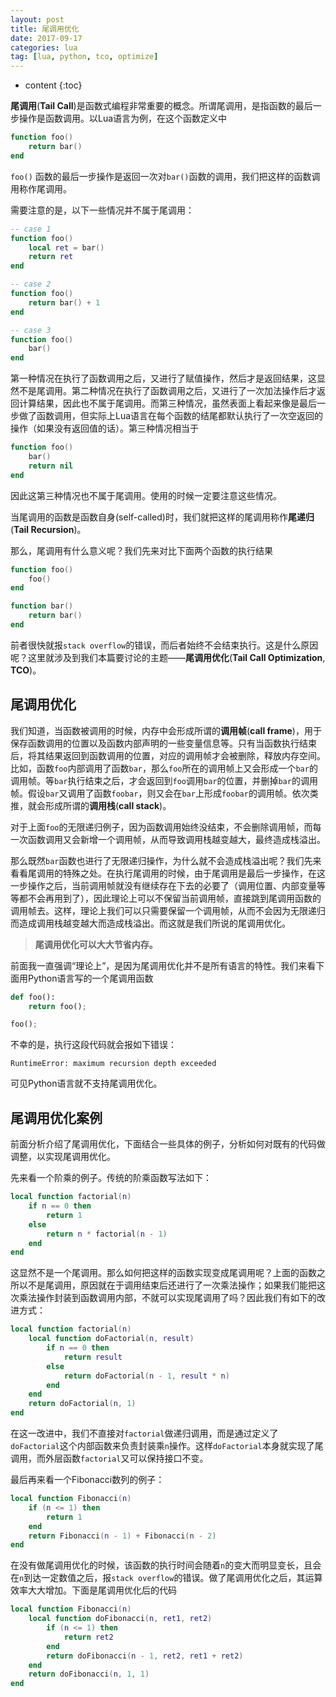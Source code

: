 ```yaml
---
layout: post
title: 尾调用优化
date: 2017-09-17
categories: lua
tag: [lua, python, tco, optimize]
---
```

* content
{:toc}

**尾调用**(**Tail Call**)是函数式编程非常重要的概念。所谓尾调用，是指函数的最后一步操作是函数调用。以Lua语言为例，在这个函数定义中

```lua
function foo()
	return bar()
end
```

```foo()``` 函数的最后一步操作是返回一次对```bar()```函数的调用，我们把这样的函数调用称作尾调用。

需要注意的是，以下一些情况并不属于尾调用：

```lua
-- case 1
function foo()
	local ret = bar()
	return ret
end

-- case 2
function foo()
	return bar() + 1
end

-- case 3
function foo()
	bar()
end
```
第一种情况在执行了函数调用之后，又进行了赋值操作，然后才是返回结果，这显然不是尾调用。第二种情况在执行了函数调用之后，又进行了一次加法操作后才返回计算结果，因此也不属于尾调用。而第三种情况，虽然表面上看起来像是最后一步做了函数调用，但实际上Lua语言在每个函数的结尾都默认执行了一次空返回的操作（如果没有返回值的话）。第三种情况相当于

```lua
function foo()
	bar()
	return nil
end
```
因此这第三种情况也不属于尾调用。使用的时候一定要注意这些情况。

当尾调用的函数是函数自身(self-called)时，我们就把这样的尾调用称作**尾递归**(**Tail Recursion**)。

那么，尾调用有什么意义呢？我们先来对比下面两个函数的执行结果

```lua
function foo()
	foo()
end
```

```lua
function bar()
	return bar()
end
```
前者很快就报```stack overflow```的错误，而后者始终不会结束执行。这是什么原因呢？这里就涉及到我们本篇要讨论的主题——**尾调用优化**(**Tail Call Optimization**, **TCO**)。



## 尾调用优化

我们知道，当函数被调用的时候，内存中会形成所谓的**调用帧**(**call frame**)，用于保存函数调用的位置以及函数内部声明的一些变量信息等。只有当函数执行结束后，将其结果返回到函数调用的位置，对应的调用帧才会被删除，释放内存空间。比如，函数```foo```内部调用了函数```bar```，那么```foo```所在的调用帧上又会形成一个```bar```的调用帧。等```bar```执行结束之后，才会返回到```foo```调用```bar```的位置，并删掉```bar```的调用帧。假设```bar```又调用了函数```foobar```，则又会在```bar```上形成```foobar```的调用帧。依次类推，就会形成所谓的**调用栈**(**call stack**)。

对于上面```foo```的无限递归例子，因为函数调用始终没结束，不会删除调用帧，而每一次函数调用又会新增一个调用帧，从而导致调用栈越变越大，最终造成栈溢出。

那么既然```bar```函数也进行了无限递归操作，为什么就不会造成栈溢出呢？我们先来看看尾调用的特殊之处。在执行尾调用的时候，由于尾调用是最后一步操作，在这一步操作之后，当前调用帧就没有继续存在下去的必要了（调用位置、内部变量等等都不会再用到了），因此理论上可以不保留当前调用帧，直接跳到尾调用函数的调用帧去。这样，理论上我们可以只需要保留一个调用帧，从而不会因为无限递归而造成调用栈越变越大而造成栈溢出。而这就是我们所说的尾调用优化。

>**尾调用优化可以大大节省内存。**

前面我一直强调“理论上”，是因为尾调用优化并不是所有语言的特性。我们来看下面用Python语言写的一个尾调用函数
```py
def foo():
    return foo();

foo();
```
不幸的是，执行这段代码就会报如下错误：
```
RuntimeError: maximum recursion depth exceeded
```
可见Python语言就不支持尾调用优化。

## 尾调用优化案例

前面分析介绍了尾调用优化，下面结合一些具体的例子，分析如何对既有的代码做调整，以实现尾调用优化。

先来看一个阶乘的例子。传统的阶乘函数写法如下：
```lua
local function factorial(n)
	if n == 0 then
		return 1
	else 
		return n * factorial(n - 1)
	end
end
```
这显然不是一个尾调用。那么如何把这样的函数实现变成尾调用呢？上面的函数之所以不是尾调用，原因就在于调用结束后还进行了一次乘法操作；如果我们能把这次乘法操作封装到函数调用内部，不就可以实现尾调用了吗？因此我们有如下的改进方式：
```lua
local function factorial(n)
	local function doFactorial(n, result)
		if n == 0 then
			return result
		else
			return doFactorial(n - 1, result * n)
		end
	end
	return doFactorial(n, 1)
end
```
在这一改进中，我们不直接对```factorial```做递归调用，而是通过定义了```doFactorial```这个内部函数来负责封装乘```n```操作。这样```doFactorial```本身就实现了尾调用，而外层函数```factorial```又可以保持接口不变。

最后再来看一个Fibonacci数列的例子：
```lua
local function Fibonacci(n)
	if (n <= 1) then
		return 1
	end
	return Fibonacci(n - 1) + Fibonacci(n - 2)
end
```
在没有做尾调用优化的时候，该函数的执行时间会随着```n```的变大而明显变长，且会在```n```到达一定数值之后，报```stack overflow```的错误。做了尾调用优化之后，其运算效率大大增加。下面是尾调用优化后的代码
```lua
local function Fibonacci(n)
	local function doFibonacci(n, ret1, ret2)
		if (n <= 1) then
			return ret2
		end
		return doFibonacci(n - 1, ret2, ret1 + ret2)
	end
	return doFibonacci(n, 1, 1)
end
```
